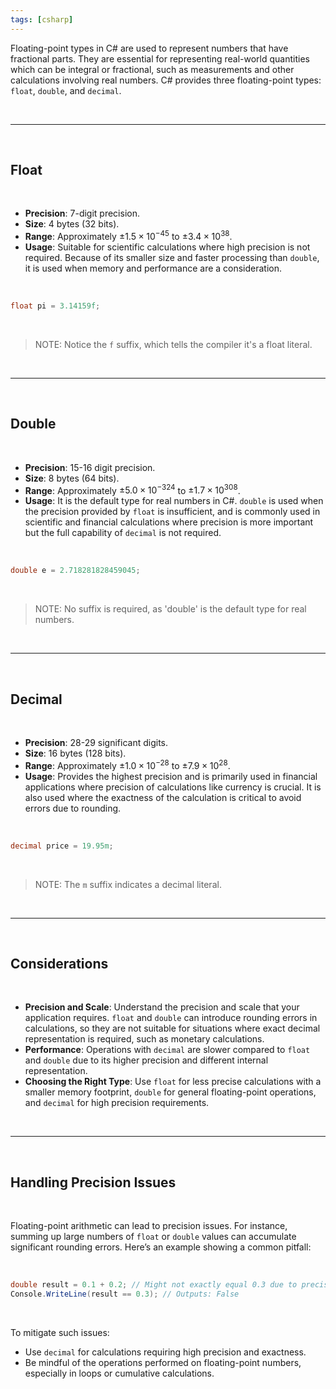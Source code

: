 ```yaml
---
tags: [csharp]
---
```


Floating-point types in C# are used to represent numbers that have fractional parts. They are essential for representing real-world quantities which can be integral or fractional, such as measurements and other calculations involving real numbers. C# provides three floating-point types: `float`, `double`, and `decimal`.

<br>

---

<br>

## Float

<br>

- **Precision**: 7-digit precision.
- **Size**: 4 bytes (32 bits).
- **Range**: Approximately $\pm 1.5 \times 10^{-45}$ to $\pm 3.4 \times 10^{38}$.
- **Usage**: Suitable for scientific calculations where high precision is not required. Because of its smaller size and faster processing than `double`, it is used when memory and performance are a consideration.

<br>

```csharp
float pi = 3.14159f;
```

<br>

> NOTE: Notice the `f` suffix, which tells the compiler it's a float literal.

<br>

---

<br>

## Double

<br>

- **Precision**: 15-16 digit precision.
- **Size**: 8 bytes (64 bits).
- **Range**: Approximately $\pm 5.0 \times 10^{-324}$ to $\pm 1.7 \times 10^{308}$.
- **Usage**: It is the default type for real numbers in C#. `double` is used when the precision provided by `float` is insufficient, and is commonly used in scientific and financial calculations where precision is more important but the full capability of `decimal` is not required.

<br>

```csharp
double e = 2.718281828459045;
```

<br>

> NOTE: No suffix is required, as 'double' is the default type for real numbers.

<br>

---

<br>

## Decimal

<br>

- **Precision**: 28-29 significant digits.
- **Size**: 16 bytes (128 bits).
- **Range**: Approximately $\pm 1.0 \times 10^{-28}$ to $\pm 7.9 \times 10^{28}$.
- **Usage**: Provides the highest precision and is primarily used in financial applications where precision of calculations like currency is crucial. It is also used where the exactness of the calculation is critical to avoid errors due to rounding.

<br>

```csharp
decimal price = 19.95m;
```

<br>

> NOTE: The `m` suffix indicates a decimal literal.

<br>

---

<br>

## Considerations

<br>

- **Precision and Scale**: Understand the precision and scale that your application requires. `float` and `double` can introduce rounding errors in calculations, so they are not suitable for situations where exact decimal representation is required, such as monetary calculations.
- **Performance**: Operations with `decimal` are slower compared to `float` and `double` due to its higher precision and different internal representation.
- **Choosing the Right Type**: Use `float` for less precise calculations with a smaller memory footprint, `double` for general floating-point operations, and `decimal` for high precision requirements.

<br>

---

<br>

## Handling Precision Issues

<br>

Floating-point arithmetic can lead to precision issues. For instance, summing up large numbers of `float` or `double` values can accumulate significant rounding errors. Here’s an example showing a common pitfall:

<br>

```csharp
double result = 0.1 + 0.2; // Might not exactly equal 0.3 due to precision errors.
Console.WriteLine(result == 0.3); // Outputs: False
```

<br>

To mitigate such issues:
- Use `decimal` for calculations requiring high precision and exactness.
- Be mindful of the operations performed on floating-point numbers, especially in loops or cumulative calculations.